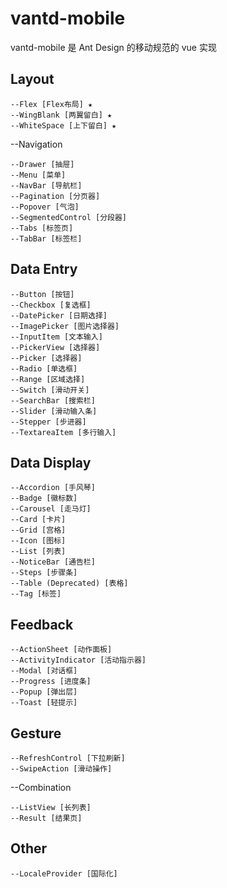 # vantd-mobile
vantd-mobile 是 Ant Design 的移动规范的 vue 实现

## Layout
````
--Flex [Flex布局] ★
--WingBlank [两翼留白] ★
--WhiteSpace [上下留白] ★
````
--Navigation
````
--Drawer [抽屉]
--Menu [菜单]
--NavBar [导航栏]
--Pagination [分页器]
--Popover [气泡]
--SegmentedControl [分段器]
--Tabs [标签页]
--TabBar [标签栏]
````

## Data Entry
````
--Button [按钮]
--Checkbox [复选框]
--DatePicker [日期选择]
--ImagePicker [图片选择器]
--InputItem [文本输入]
--PickerView [选择器]
--Picker [选择器]
--Radio [单选框]
--Range [区域选择]
--Switch [滑动开关]
--SearchBar [搜索栏]
--Slider [滑动输入条]
--Stepper [步进器]
--TextareaItem [多行输入]
````
## Data Display
````
--Accordion [手风琴]
--Badge [徽标数]
--Carousel [走马灯]
--Card [卡片]
--Grid [宫格]
--Icon [图标]
--List [列表]
--NoticeBar [通告栏]
--Steps [步骤条]
--Table (Deprecated) [表格]
--Tag [标签]
````
## Feedback
````
--ActionSheet [动作面板]
--ActivityIndicator [活动指示器]
--Modal [对话框]
--Progress [进度条]
--Popup [弹出层]
--Toast [轻提示]
````
## Gesture
````
--RefreshControl [下拉刷新]
--SwipeAction [滑动操作]
````
--Combination
````
--ListView [长列表]
--Result [结果页]
````
## Other
````
--LocaleProvider [国际化]
````
